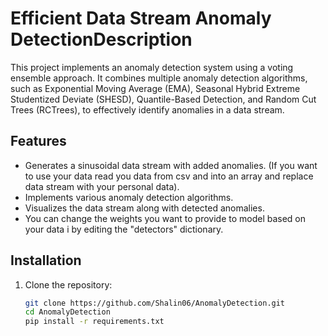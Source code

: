 # Efficient Data Stream Anomaly DetectionDescription

This project implements an anomaly detection system using a voting ensemble approach. It combines multiple anomaly detection algorithms, such as Exponential Moving Average (EMA), Seasonal Hybrid Extreme Studentized Deviate (SHESD), Quantile-Based Detection, and Random Cut Trees (RCTrees), to effectively identify anomalies in a data stream.

## Features

- Generates a sinusoidal data stream with added anomalies. (If you want to use your data read you data from csv and into an array and replace data stream with your personal data).
- Implements various anomaly detection algorithms.
- Visualizes the data stream along with detected anomalies.
- You can change the weights you want to provide to model based on your data i by editing the "detectors" dictionary.

## Installation

1. Clone the repository:
   ```bash
   git clone https://github.com/Shalin06/AnomalyDetection.git
   cd AnomalyDetection
   pip install -r requirements.txt
   ```
